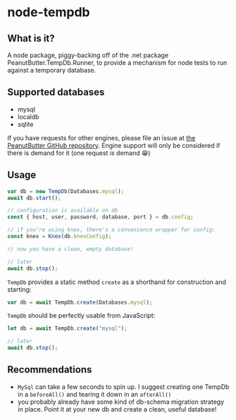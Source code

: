 # node-tempdb

## What is it?

A node package, piggy-backing off of the .net package PeanutButter.TempDb.Runner,
to provide a mechanism for node tests to run against a temporary database.

## Supported databases
- mysql
- localdb
- sqlite

If you have requests for other engines, please file an issue at 
[the PeanutButter GitHub repository](https://github.com/fluffynuts/PeanutButter). Engine
support will only be considered if there is demand for it (one request _is_ demand :grin:)

## Usage

```typescript
var db = new TempDb(Databases.mysql);
await db.start();

// configuration is available on db
const { host, user, password, database, port } = db.config;

// if you're using knex, there's a convenience wrapper for config:
const knex = Knex(db.knexConfig);

// now you have a clean, empty database!

// later
await db.stop();
```

`TempDb` provides a static method `create` as a shorthand for construction and starting:
```typescript
var db = await TempDb.create(Databases.mysql);
```

`TempDb` should be perfectly usable from JavaScript:

```javascript
let db = await TempDb.create("mysql");

// later
await db.stop();
```

## Recommendations
- `MySql` can take a few seconds to spin up. I suggest creating one TempDb in a `beforeAll()`
  and tearing it down in an `afterAll()`
- you probably already have some kind of db-schema migration strategy in place. Point it at your
  new db and create a clean, useful database!
